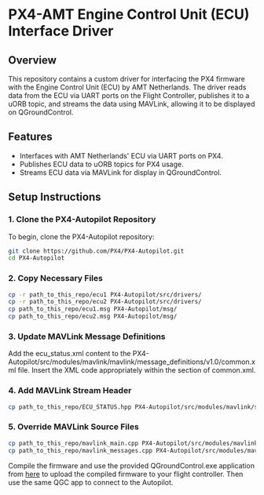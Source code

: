 # PX4-AMT Engine Control Unit (ECU) Interface Driver

## Overview
This repository contains a custom driver for interfacing the PX4 firmware with the Engine Control Unit (ECU) by AMT Netherlands. The driver reads data from the ECU via UART ports on the Flight Controller, publishes it to a uORB topic, and streams the data using MAVLink, allowing it to be displayed on QGroundControl.

## Features
- Interfaces with AMT Netherlands' ECU via UART ports on PX4.
- Publishes ECU data to uORB topics for PX4 usage.
- Streams ECU data via MAVLink for display in QGroundControl.

## Setup Instructions

### 1. Clone the PX4-Autopilot Repository
To begin, clone the PX4-Autopilot repository:
```bash
git clone https://github.com/PX4/PX4-Autopilot.git
cd PX4-Autopilot
```

### 2. Copy Necessary Files
```bash
cp -r path_to_this_repo/ecu1 PX4-Autopilot/src/drivers/
cp -r path_to_this_repo/ecu2 PX4-Autopilot/src/drivers/
cp path_to_this_repo/ecu1.msg PX4-Autopilot/msg/
cp path_to_this_repo/ecu2.msg PX4-Autopilot/msg/
```

### 3. Update MAVLink Message Definitions
Add the ecu_status.xml content to the PX4-Autopilot/src/modules/mavlink/mavlink/message_definitions/v1.0/common.xml file. Insert the XML code appropriately within the <messages> section of common.xml.

### 4. Add MAVLink Stream Header
```bash
cp path_to_this_repo/ECU_STATUS.hpp PX4-Autopilot/src/modules/mavlink/streams/
```

### 5. Override MAVLink Source Files
```bash
cp path_to_this_repo/mavlink_main.cpp PX4-Autopilot/src/modules/mavlink/
cp path_to_this_repo/mavlink_messages.cpp PX4-Autopilot/src/modules/mavlink/
```

Compile the firmware and use the provided QGroundControl.exe application from [here](https://drive.google.com/file/d/1X5j5I4BpIOS05GSPgRC9PdsaRI0zkSHb/view?usp=sharing) to upload the compiled firmware to your flight controller. Then use the same QGC app to connect to the Autopilot.
